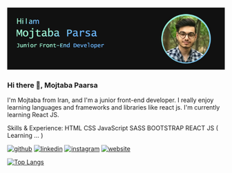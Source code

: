 
![Junior Front-End Developer](https://github.com/mojtabapaarsa/mojtabapaarsa/blob/main/banner.jpg)
### Hi there 👋, Mojtaba Paarsa
 
I'm Mojtaba from Iran, and I'm a junior front-end developer. I really enjoy learning languages and frameworks and libraries like react js. I'm currently learning React JS.

Skills & Experience:
HTML 
CSS
JavaScript 
SASS
BOOTSTRAP
REACT JS ( Learning ... )


[<img src='https://cdn.jsdelivr.net/npm/simple-icons@3.0.1/icons/github.svg' alt='github' height='40'>](https://github.com/mojtabapaarsa)  [<img src='https://cdn.jsdelivr.net/npm/simple-icons@3.0.1/icons/linkedin.svg' alt='linkedin' height='40'>](https://www.linkedin.com/in/mojtabaparsa/)  [<img src='https://cdn.jsdelivr.net/npm/simple-icons@3.0.1/icons/instagram.svg' alt='instagram' height='40'>](https://www.instagram.com/mojtabadeveloper/)  [<img src='https://cdn.jsdelivr.net/npm/simple-icons@3.0.1/icons/icloud.svg' alt='website' height='40'>](http://mojtabaparsa.ir)  

[![Top Langs](https://github-readme-stats.vercel.app/api/top-langs/?username=mojtabapaarsa)](https://github.com/anuraghazra/github-readme-stats)
